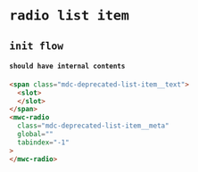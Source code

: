 # `radio list item`

## `init flow`

####   `should have internal contents`

```html
<span class="mdc-deprecated-list-item__text">
  <slot>
  </slot>
</span>
<mwc-radio
  class="mdc-deprecated-list-item__meta"
  global=""
  tabindex="-1"
>
</mwc-radio>

```

